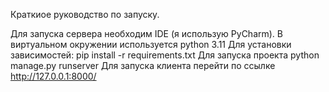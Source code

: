 Краткиое руководство по запуску.

Для запуска сервера необходим IDE (я использую PyCharm).
В виртуальном окружении используется python 3.11
Для установки зависимостей: pip install -r requirements.txt
Для запуска проекта python manage.py runserver
Для запуска клиента перейти по ссылке http://127.0.0.1:8000/
